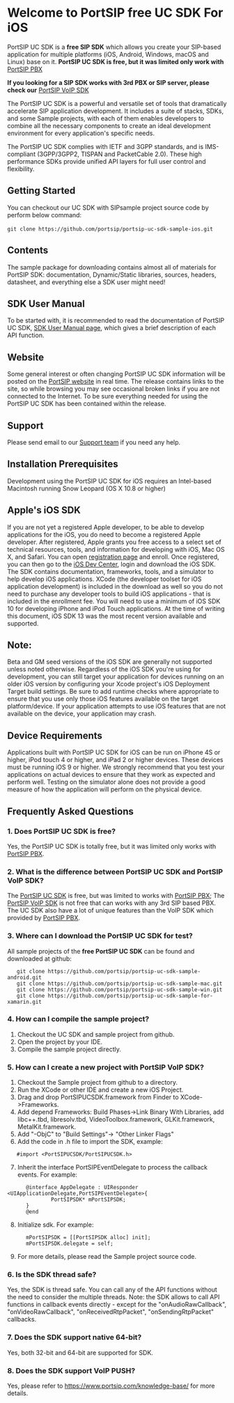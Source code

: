 # Welcome to PortSIP free UC SDK For iOS

PortSIP UC SDK is a **free SIP SDK** which allows you create your SIP-based application for multiple platforms (iOS, Android, Windows, macOS and Linux) base on it.
**PortSIP UC SDK is free, but it was limited only work with** [PortSIP PBX](https://www.portsip.com/portsip-pbx)

**If you looking for a SIP SDK works with 3rd PBX or SIP server, please check our** [PortSIP VoIP SDK](https://github.com/portsip/portsip-voip-sdk-sample-for-ios)

The PortSIP UC SDK is a powerful and versatile set of tools that dramatically accelerate SIP application development. It includes a suite of stacks, SDKs, and some Sample projects, with each of them enables developers to combine all the necessary components to create an ideal development environment for every application's specific needs.

The PortSIP UC SDK complies with IETF and 3GPP standards, and is IMS-compliant (3GPP/3GPP2, TISPAN and PacketCable 2.0).
These high performance SDKs provide unified API layers for full user control and flexibility.


## Getting Started

You can checkout our UC SDK with SIPsample project source code by perform below command:<br><br>
```git clone https://github.com/portsip/portsip-uc-sdk-sample-ios.git```

## Contents

 The sample package for downloading contains almost all of materials for PortSIP SDK: documentation,
 Dynamic/Static libraries, sources, headers, datasheet, and everything else a SDK user might need!


## SDK User Manual

 To be started with, it is recommended to read the documentation of PortSIP UC SDK, [SDK User Manual page](https://www.portsip.com/voip-sdk-user-manual/), which gives a brief description of each API function.


## Website

Some general interest or often changing PortSIP UC SDK information will be posted on the [PortSIP website](https://www.portsip.com) in real time. The release contains links to the site, so while browsing you may see occasional broken links  if you are not connected to the Internet. To be sure everything needed for using the PortSIP UC SDK has been contained within the release.

## Support

Please send email to our <a href="mailto:support@portsip.com">Support team</a> if you need any help.

## Installation Prerequisites

Development using the PortSIP UC SDK for iOS requires an Intel-based Macintosh running Snow Leopard (OS X 10.8 or higher)

## Apple's iOS SDK

If you are not yet a registered Apple developer, to be able to develop applications for the iOS, you do need to become a registered Apple developer. After registered, Apple grants you free access to a select set of technical resources, tools, and information for developing with iOS, Mac OS X, and Safari. You can open <a href="http://developer.apple.com/programs/register/">registration page</a> and enroll.
Once registered, you can then go to the <a
href="http://developer.apple.com/devcenter/ios/index.action">iOS Dev Center</a>, login and download the iOS SDK. The SDK contains documentation, frameworks, tools, and a simulator to help develop iOS applications. XCode (the developer toolset for iOS application development) is included in the download as well so you do not need to purchase any developer tools to build iOS applications - that is included in the enrollment fee.
You will need to use a minimum of iOS SDK 10 for developing iPhone and iPod Touch applications. At the time of writing this document, iOS SDK 13 was the most recent version available and supported.

## Note:

Beta and GM seed versions of the iOS SDK are generally not supported unless noted otherwise.
Regardless of the iOS SDK you're using for development, you can still target your application for devices running on an older iOS version by configuring your Xcode project's iOS Deployment Target build settings. Be sure to add runtime checks where appropriate to ensure that you use only those iOS features available on the target platform/device. If your application attempts to use iOS features that are not available on the device, your application may crash.

## Device Requirements

  Applications built with PortSIP UC SDK for iOS can be run on iPhone 4S or higher, iPod touch 4 or higher, and iPad 2 or higher devices. These devices must be running iOS 9 or higher. We strongly recommend that you test your applications on actual devices to ensure that they work as expected and perform well. Testing on the simulator alone does not provide a good measure of how the application will perform on the physical device.


## Frequently Asked Questions
### 1. Does PortSIP UC SDK is free?

  Yes, the PortSIP UC SDK is totally free, but it was limited only works with <a href="https://www.portsip.com/portsip-pbx/" target="_blank">PortSIP PBX</a>.

### 2. What is the difference between PortSIP UC SDK and PortSIP VoIP SDK?
  The <a href="https://www.portsip.com/portsip-uc-sdk/" target="_blank">PortSIP UC SDK</a> is free, but was limited to works with <a href="https://www.portsip.com/portsip-pbx/" target="_blank">PortSIP PBX</a>; The <a href="https://www.portsip.com/portsip-pbx/" target="_blank">PortSIP VoIP SDK</a> is not free that can works with any 3rd SIP based PBX. The UC SDK also have a lot of unique features than the VoIP SDK which provided by <a href="https://www.portsip.com/portsip-pbx/" target="_blank">PortSIP PBX</a>.

### 3. Where can I download the PortSIP UC SDK for test?
  All sample projects of the **free PortSIP UC SDK** can be found and downloaded at github:
  <br>
```git clone https://github.com/portsip/portsip-uc-sdk-sample-ios.git
   git clone https://github.com/portsip/portsip-uc-sdk-sample-android.git
   git clone https://github.com/portsip/portsip-uc-sdk-sample-mac.git
   git clone https://github.com/portsip/portsip-uc-sdk-sample-win.git
   git clone https://github.com/portsip/portsip-uc-sdk-sample-for-xamarin.git
```


### 4. How can I compile the sample project?

  1. Checkout the UC SDK and sample project from github.
  2. Open the project by your IDE.
  3. Compile the sample project directly.


### 5. How can I create a new project with PortSIP VoIP SDK?

  1. Checkout the Sample project from github to a directory.
  2. Run the XCode or other IDE and create a new iOS Project.
  3. Drag and drop PortSIPUCSDK.framework from Finder to XCode->Frameworks.
  4. Add depend Frameworks:
      Build Phases->Link Binary With Libraries, add  libc++.tbd, libresolv.tbd, VideoToolbox.framework, GLKit.framework, MetalKit.framework.
  5. Add "-ObjC" to "Build Settings"-> "Other Linker Flags"
  6. Add the code in .h file to import the SDK, example:
```
   #import <PortSIPUCSDK/PortSIPUCSDK.h>
```
  7. Inherit the interface PortSIPEventDelegate to process the callback events. For example:
```
      @interface AppDelegate : UIResponder <UIApplicationDelegate,PortSIPEventDelegate>{
              PortSIPSDK* mPortSIPSDK;
      }
      @end
```
  8. Initialize sdk. For example:
```
      mPortSIPSDK = [[PortSIPSDK alloc] init];
      mPortSIPSDK.delegate = self;
```
  9. For more details, please read the Sample project source code.


### 6. Is the SDK thread safe?
Yes, the SDK is thread safe. You can call any of the API functions without the need to consider the multiple threads.
Note: the SDK allows to call API functions in callback events directly - except for the "onAudioRawCallback", "onVideoRawCallback", "onReceivedRtpPacket", "onSendingRtpPacket" callbacks.

### 7. Does the SDK support native 64-bit?
Yes, both 32-bit and 64-bit are supported for SDK.

### 8. Does the SDK support VoIP PUSH?
Yes, please refer to <a href="https://www.portsip.com/knowledge-base/" target="_blank">https://www.portsip.com/knowledge-base/</a> for more details.
